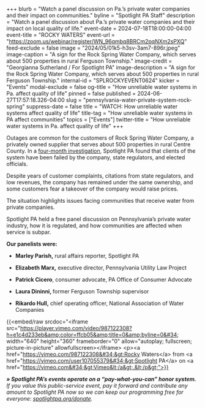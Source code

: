 +++
blurb = "Watch a panel discussion on Pa.’s private water companies and their impact on communities."
byline = "Spotlight PA Staff"
description = "Watch a panel discussion about Pa.’s private water companies and their impact on local quality of life."
event-date = 2024-07-18T18:00:00-04:00
event-title = "ROCKY WATERS"
event-url = "https://zoom.us/webinar/register/WN_96qmbq8BRCm2pqNXm2sPXQ"
feed-exclude = false
image = "2024/05/01k5-h3sv-3am7-896r.jpeg"
image-caption = "A sign for the Rock Spring Water Company, which serves about 500 properties in rural Ferguson Township."
image-credit = "Georgianna Sutherland / For Spotlight PA"
image-description = "A sign for the Rock Spring Water Company, which serves about 500 properties in rural Ferguson Township."
internal-id = "SPLROCKYEVENT0624"
kicker = "Events"
modal-exclude = false
og-title = "How unreliable water systems in Pa. affect quality of life"
pinned = false
published = 2024-06-27T17:57:18.326-04:00
slug = "pennsylvania-water-private-system-rock-spring"
suppress-date = false
title = "WATCH: How unreliable water systems affect quality of life"
title-tag = "How unreliable water systems in PA affect communities"
topics = ["Events"]
twitter-title = "How unreliable water systems in Pa. affect quality of life"
+++

Outages are common for the customers of Rock Spring Water Company, a privately owned supplier that serves about 500 properties in rural Centre County. In a <a href="https://www.spotlightpa.org/statecollege/2024/06/pennsylvania-rock-spring-water-company-ferguson-township-environment-utilities/">four-month investigation</a>, Spotlight PA found that clients of the system have been failed by the company, state regulators, and elected officials.

Despite years of customer complaints, citations from state regulators, and low revenues, the company has remained under the same ownership, and some customers fear a takeover of the company would raise prices.

The situation highlights issues facing communities that receive water from private companies.

Spotlight PA held a free panel discussion on Pennsylvania’s private water industry, how it is regulated, and how communities are affected when service is subpar.

<strong>Our panelists were:</strong>

- <strong>Marley Parish,</strong> rural affairs reporter, Spotlight PA

- <strong>Elizabeth Marx,</strong> executive director, Pennsylvania Utility Law Project

- <strong>Patrick Cicero</strong>, consumer advocate, PA Office of Consumer Advocate

- <strong>Laura Dininni, </strong>former Ferguson Township supervisor

- <strong>Rikardo Hull,</strong> chief operating officer, National Association of Water Companies

{{<embed/raw srcdoc="&lt;iframe src=&#34;https://player.vimeo.com/video/987122308?h=e1c4d233eb&amp;color=ffcb05&amp;title=0&amp;byline=0&#34; width=&#34;640&#34; height=&#34;360&#34; frameborder=&#34;0&#34; allow=&#34;autoplay; fullscreen; picture-in-picture&#34; allowfullscreen&gt;&lt;/iframe&gt;&#10;&lt;p&gt;&lt;a href=&#34;https://vimeo.com/987122308&#34;&gt;Rocky Waters&lt;/a&gt; from &lt;a href=&#34;https://vimeo.com/user107055379&#34;&gt;Spotlight PA&lt;/a&gt; on &lt;a href=&#34;https://vimeo.com&#34;&gt;Vimeo&lt;/a&gt;.&lt;/p&gt;">}}

<strong><em>» Spotlight PA’s events operate on a “pay-what-you-can” honor system.</em></strong><em> If you value this public-service event, pay it forward and contribute any amount to Spotlight PA now so we can keep our programming free for everyone: </em><a href="http://spotlightpa.org/donate"><em>spotlightpa.org/donate</em></a><em>.</em>

